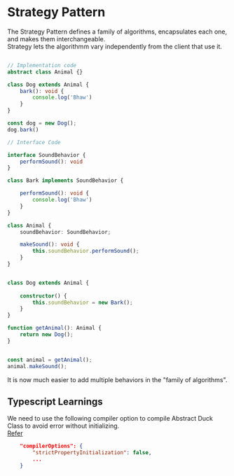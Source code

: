 
# Strategy Pattern

The Strategy Pattern defines a family of algorithms, encapsulates each one, and makes them interchangeable.  
Strategy lets the algorithmm vary independently from the client that use it.


```ts

// Implementation code
abstract class Animal {}

class Dog extends Animal {
    bark(): void {
        console.log('Bhaw')
    }
}

const dog = new Dog();
dog.bark()

```

```ts
// Interface Code

interface SoundBehavior {
    performSound(): void
}

class Bark implements SoundBehavior {

    performSound(): void {
        console.log('Bhaw')
    }
}

class Animal {
    soundBehavior: SoundBehavior;

    makeSound(): void {
        this.soundBehavior.performSound();
    }
}


class Dog extends Animal {
    
    constructor() {
        this.soundBehavior = new Bark();
    }
}

function getAnimal(): Animal {
    return new Dog();
}


const animal = getAnimal();
animal.makeSound();

```

It is now much easier to add multiple behaviors in the "family of algorithms".  


## Typescript Learnings

We need to use the following compiler option to compile Abstract Duck Class to avoid error without initializing.  
[Refer](https://stackoverflow.com/questions/49699067/property-has-no-initializer-and-is-not-definitely-assigned-in-the-construc)

```json
    "compilerOptions": {
        "strictPropertyInitialization": false,
        ...
    }
```


<script src="https://utteranc.es/client.js"
  repo="umakantv/design-patterns"
  issue-term="pathname"
  label="Comment"
  theme="preferred-color-scheme"
  crossorigin="anonymous"
  async>
</script>